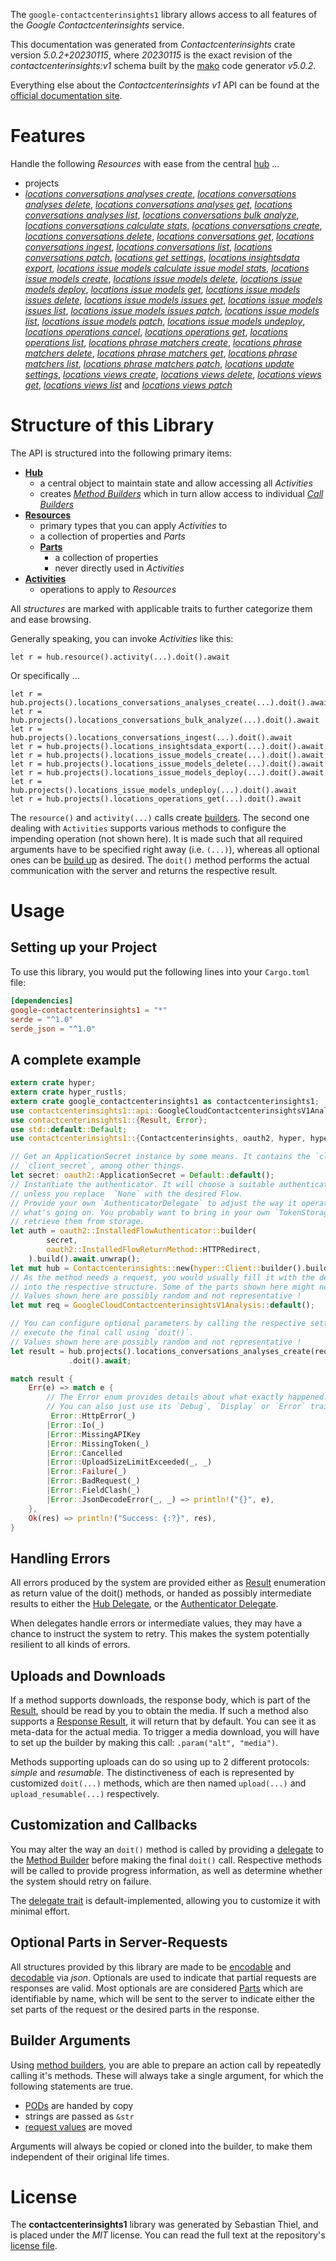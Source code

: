 <!---
DO NOT EDIT !
This file was generated automatically from 'src/generator/templates/api/README.md.mako'
DO NOT EDIT !
-->
The `google-contactcenterinsights1` library allows access to all features of the *Google Contactcenterinsights* service.

This documentation was generated from *Contactcenterinsights* crate version *5.0.2+20230115*, where *20230115* is the exact revision of the *contactcenterinsights:v1* schema built by the [mako](http://www.makotemplates.org/) code generator *v5.0.2*.

Everything else about the *Contactcenterinsights* *v1* API can be found at the
[official documentation site](https://cloud.google.com/contact-center/insights/docs).
# Features

Handle the following *Resources* with ease from the central [hub](https://docs.rs/google-contactcenterinsights1/5.0.2+20230115/google_contactcenterinsights1/Contactcenterinsights) ... 

* projects
 * [*locations conversations analyses create*](https://docs.rs/google-contactcenterinsights1/5.0.2+20230115/google_contactcenterinsights1/api::ProjectLocationConversationAnalysisCreateCall), [*locations conversations analyses delete*](https://docs.rs/google-contactcenterinsights1/5.0.2+20230115/google_contactcenterinsights1/api::ProjectLocationConversationAnalysisDeleteCall), [*locations conversations analyses get*](https://docs.rs/google-contactcenterinsights1/5.0.2+20230115/google_contactcenterinsights1/api::ProjectLocationConversationAnalysisGetCall), [*locations conversations analyses list*](https://docs.rs/google-contactcenterinsights1/5.0.2+20230115/google_contactcenterinsights1/api::ProjectLocationConversationAnalysisListCall), [*locations conversations bulk analyze*](https://docs.rs/google-contactcenterinsights1/5.0.2+20230115/google_contactcenterinsights1/api::ProjectLocationConversationBulkAnalyzeCall), [*locations conversations calculate stats*](https://docs.rs/google-contactcenterinsights1/5.0.2+20230115/google_contactcenterinsights1/api::ProjectLocationConversationCalculateStatCall), [*locations conversations create*](https://docs.rs/google-contactcenterinsights1/5.0.2+20230115/google_contactcenterinsights1/api::ProjectLocationConversationCreateCall), [*locations conversations delete*](https://docs.rs/google-contactcenterinsights1/5.0.2+20230115/google_contactcenterinsights1/api::ProjectLocationConversationDeleteCall), [*locations conversations get*](https://docs.rs/google-contactcenterinsights1/5.0.2+20230115/google_contactcenterinsights1/api::ProjectLocationConversationGetCall), [*locations conversations ingest*](https://docs.rs/google-contactcenterinsights1/5.0.2+20230115/google_contactcenterinsights1/api::ProjectLocationConversationIngestCall), [*locations conversations list*](https://docs.rs/google-contactcenterinsights1/5.0.2+20230115/google_contactcenterinsights1/api::ProjectLocationConversationListCall), [*locations conversations patch*](https://docs.rs/google-contactcenterinsights1/5.0.2+20230115/google_contactcenterinsights1/api::ProjectLocationConversationPatchCall), [*locations get settings*](https://docs.rs/google-contactcenterinsights1/5.0.2+20230115/google_contactcenterinsights1/api::ProjectLocationGetSettingCall), [*locations insightsdata export*](https://docs.rs/google-contactcenterinsights1/5.0.2+20230115/google_contactcenterinsights1/api::ProjectLocationInsightsdataExportCall), [*locations issue models calculate issue model stats*](https://docs.rs/google-contactcenterinsights1/5.0.2+20230115/google_contactcenterinsights1/api::ProjectLocationIssueModelCalculateIssueModelStatCall), [*locations issue models create*](https://docs.rs/google-contactcenterinsights1/5.0.2+20230115/google_contactcenterinsights1/api::ProjectLocationIssueModelCreateCall), [*locations issue models delete*](https://docs.rs/google-contactcenterinsights1/5.0.2+20230115/google_contactcenterinsights1/api::ProjectLocationIssueModelDeleteCall), [*locations issue models deploy*](https://docs.rs/google-contactcenterinsights1/5.0.2+20230115/google_contactcenterinsights1/api::ProjectLocationIssueModelDeployCall), [*locations issue models get*](https://docs.rs/google-contactcenterinsights1/5.0.2+20230115/google_contactcenterinsights1/api::ProjectLocationIssueModelGetCall), [*locations issue models issues delete*](https://docs.rs/google-contactcenterinsights1/5.0.2+20230115/google_contactcenterinsights1/api::ProjectLocationIssueModelIssueDeleteCall), [*locations issue models issues get*](https://docs.rs/google-contactcenterinsights1/5.0.2+20230115/google_contactcenterinsights1/api::ProjectLocationIssueModelIssueGetCall), [*locations issue models issues list*](https://docs.rs/google-contactcenterinsights1/5.0.2+20230115/google_contactcenterinsights1/api::ProjectLocationIssueModelIssueListCall), [*locations issue models issues patch*](https://docs.rs/google-contactcenterinsights1/5.0.2+20230115/google_contactcenterinsights1/api::ProjectLocationIssueModelIssuePatchCall), [*locations issue models list*](https://docs.rs/google-contactcenterinsights1/5.0.2+20230115/google_contactcenterinsights1/api::ProjectLocationIssueModelListCall), [*locations issue models patch*](https://docs.rs/google-contactcenterinsights1/5.0.2+20230115/google_contactcenterinsights1/api::ProjectLocationIssueModelPatchCall), [*locations issue models undeploy*](https://docs.rs/google-contactcenterinsights1/5.0.2+20230115/google_contactcenterinsights1/api::ProjectLocationIssueModelUndeployCall), [*locations operations cancel*](https://docs.rs/google-contactcenterinsights1/5.0.2+20230115/google_contactcenterinsights1/api::ProjectLocationOperationCancelCall), [*locations operations get*](https://docs.rs/google-contactcenterinsights1/5.0.2+20230115/google_contactcenterinsights1/api::ProjectLocationOperationGetCall), [*locations operations list*](https://docs.rs/google-contactcenterinsights1/5.0.2+20230115/google_contactcenterinsights1/api::ProjectLocationOperationListCall), [*locations phrase matchers create*](https://docs.rs/google-contactcenterinsights1/5.0.2+20230115/google_contactcenterinsights1/api::ProjectLocationPhraseMatcherCreateCall), [*locations phrase matchers delete*](https://docs.rs/google-contactcenterinsights1/5.0.2+20230115/google_contactcenterinsights1/api::ProjectLocationPhraseMatcherDeleteCall), [*locations phrase matchers get*](https://docs.rs/google-contactcenterinsights1/5.0.2+20230115/google_contactcenterinsights1/api::ProjectLocationPhraseMatcherGetCall), [*locations phrase matchers list*](https://docs.rs/google-contactcenterinsights1/5.0.2+20230115/google_contactcenterinsights1/api::ProjectLocationPhraseMatcherListCall), [*locations phrase matchers patch*](https://docs.rs/google-contactcenterinsights1/5.0.2+20230115/google_contactcenterinsights1/api::ProjectLocationPhraseMatcherPatchCall), [*locations update settings*](https://docs.rs/google-contactcenterinsights1/5.0.2+20230115/google_contactcenterinsights1/api::ProjectLocationUpdateSettingCall), [*locations views create*](https://docs.rs/google-contactcenterinsights1/5.0.2+20230115/google_contactcenterinsights1/api::ProjectLocationViewCreateCall), [*locations views delete*](https://docs.rs/google-contactcenterinsights1/5.0.2+20230115/google_contactcenterinsights1/api::ProjectLocationViewDeleteCall), [*locations views get*](https://docs.rs/google-contactcenterinsights1/5.0.2+20230115/google_contactcenterinsights1/api::ProjectLocationViewGetCall), [*locations views list*](https://docs.rs/google-contactcenterinsights1/5.0.2+20230115/google_contactcenterinsights1/api::ProjectLocationViewListCall) and [*locations views patch*](https://docs.rs/google-contactcenterinsights1/5.0.2+20230115/google_contactcenterinsights1/api::ProjectLocationViewPatchCall)




# Structure of this Library

The API is structured into the following primary items:

* **[Hub](https://docs.rs/google-contactcenterinsights1/5.0.2+20230115/google_contactcenterinsights1/Contactcenterinsights)**
    * a central object to maintain state and allow accessing all *Activities*
    * creates [*Method Builders*](https://docs.rs/google-contactcenterinsights1/5.0.2+20230115/google_contactcenterinsights1/client::MethodsBuilder) which in turn
      allow access to individual [*Call Builders*](https://docs.rs/google-contactcenterinsights1/5.0.2+20230115/google_contactcenterinsights1/client::CallBuilder)
* **[Resources](https://docs.rs/google-contactcenterinsights1/5.0.2+20230115/google_contactcenterinsights1/client::Resource)**
    * primary types that you can apply *Activities* to
    * a collection of properties and *Parts*
    * **[Parts](https://docs.rs/google-contactcenterinsights1/5.0.2+20230115/google_contactcenterinsights1/client::Part)**
        * a collection of properties
        * never directly used in *Activities*
* **[Activities](https://docs.rs/google-contactcenterinsights1/5.0.2+20230115/google_contactcenterinsights1/client::CallBuilder)**
    * operations to apply to *Resources*

All *structures* are marked with applicable traits to further categorize them and ease browsing.

Generally speaking, you can invoke *Activities* like this:

```Rust,ignore
let r = hub.resource().activity(...).doit().await
```

Or specifically ...

```ignore
let r = hub.projects().locations_conversations_analyses_create(...).doit().await
let r = hub.projects().locations_conversations_bulk_analyze(...).doit().await
let r = hub.projects().locations_conversations_ingest(...).doit().await
let r = hub.projects().locations_insightsdata_export(...).doit().await
let r = hub.projects().locations_issue_models_create(...).doit().await
let r = hub.projects().locations_issue_models_delete(...).doit().await
let r = hub.projects().locations_issue_models_deploy(...).doit().await
let r = hub.projects().locations_issue_models_undeploy(...).doit().await
let r = hub.projects().locations_operations_get(...).doit().await
```

The `resource()` and `activity(...)` calls create [builders][builder-pattern]. The second one dealing with `Activities` 
supports various methods to configure the impending operation (not shown here). It is made such that all required arguments have to be 
specified right away (i.e. `(...)`), whereas all optional ones can be [build up][builder-pattern] as desired.
The `doit()` method performs the actual communication with the server and returns the respective result.

# Usage

## Setting up your Project

To use this library, you would put the following lines into your `Cargo.toml` file:

```toml
[dependencies]
google-contactcenterinsights1 = "*"
serde = "^1.0"
serde_json = "^1.0"
```

## A complete example

```Rust
extern crate hyper;
extern crate hyper_rustls;
extern crate google_contactcenterinsights1 as contactcenterinsights1;
use contactcenterinsights1::api::GoogleCloudContactcenterinsightsV1Analysis;
use contactcenterinsights1::{Result, Error};
use std::default::Default;
use contactcenterinsights1::{Contactcenterinsights, oauth2, hyper, hyper_rustls, chrono, FieldMask};

// Get an ApplicationSecret instance by some means. It contains the `client_id` and 
// `client_secret`, among other things.
let secret: oauth2::ApplicationSecret = Default::default();
// Instantiate the authenticator. It will choose a suitable authentication flow for you, 
// unless you replace  `None` with the desired Flow.
// Provide your own `AuthenticatorDelegate` to adjust the way it operates and get feedback about 
// what's going on. You probably want to bring in your own `TokenStorage` to persist tokens and
// retrieve them from storage.
let auth = oauth2::InstalledFlowAuthenticator::builder(
        secret,
        oauth2::InstalledFlowReturnMethod::HTTPRedirect,
    ).build().await.unwrap();
let mut hub = Contactcenterinsights::new(hyper::Client::builder().build(hyper_rustls::HttpsConnectorBuilder::new().with_native_roots().https_or_http().enable_http1().enable_http2().build()), auth);
// As the method needs a request, you would usually fill it with the desired information
// into the respective structure. Some of the parts shown here might not be applicable !
// Values shown here are possibly random and not representative !
let mut req = GoogleCloudContactcenterinsightsV1Analysis::default();

// You can configure optional parameters by calling the respective setters at will, and
// execute the final call using `doit()`.
// Values shown here are possibly random and not representative !
let result = hub.projects().locations_conversations_analyses_create(req, "parent")
             .doit().await;

match result {
    Err(e) => match e {
        // The Error enum provides details about what exactly happened.
        // You can also just use its `Debug`, `Display` or `Error` traits
         Error::HttpError(_)
        |Error::Io(_)
        |Error::MissingAPIKey
        |Error::MissingToken(_)
        |Error::Cancelled
        |Error::UploadSizeLimitExceeded(_, _)
        |Error::Failure(_)
        |Error::BadRequest(_)
        |Error::FieldClash(_)
        |Error::JsonDecodeError(_, _) => println!("{}", e),
    },
    Ok(res) => println!("Success: {:?}", res),
}

```
## Handling Errors

All errors produced by the system are provided either as [Result](https://docs.rs/google-contactcenterinsights1/5.0.2+20230115/google_contactcenterinsights1/client::Result) enumeration as return value of
the doit() methods, or handed as possibly intermediate results to either the 
[Hub Delegate](https://docs.rs/google-contactcenterinsights1/5.0.2+20230115/google_contactcenterinsights1/client::Delegate), or the [Authenticator Delegate](https://docs.rs/yup-oauth2/*/yup_oauth2/trait.AuthenticatorDelegate.html).

When delegates handle errors or intermediate values, they may have a chance to instruct the system to retry. This 
makes the system potentially resilient to all kinds of errors.

## Uploads and Downloads
If a method supports downloads, the response body, which is part of the [Result](https://docs.rs/google-contactcenterinsights1/5.0.2+20230115/google_contactcenterinsights1/client::Result), should be
read by you to obtain the media.
If such a method also supports a [Response Result](https://docs.rs/google-contactcenterinsights1/5.0.2+20230115/google_contactcenterinsights1/client::ResponseResult), it will return that by default.
You can see it as meta-data for the actual media. To trigger a media download, you will have to set up the builder by making
this call: `.param("alt", "media")`.

Methods supporting uploads can do so using up to 2 different protocols: 
*simple* and *resumable*. The distinctiveness of each is represented by customized 
`doit(...)` methods, which are then named `upload(...)` and `upload_resumable(...)` respectively.

## Customization and Callbacks

You may alter the way an `doit()` method is called by providing a [delegate](https://docs.rs/google-contactcenterinsights1/5.0.2+20230115/google_contactcenterinsights1/client::Delegate) to the 
[Method Builder](https://docs.rs/google-contactcenterinsights1/5.0.2+20230115/google_contactcenterinsights1/client::CallBuilder) before making the final `doit()` call. 
Respective methods will be called to provide progress information, as well as determine whether the system should 
retry on failure.

The [delegate trait](https://docs.rs/google-contactcenterinsights1/5.0.2+20230115/google_contactcenterinsights1/client::Delegate) is default-implemented, allowing you to customize it with minimal effort.

## Optional Parts in Server-Requests

All structures provided by this library are made to be [encodable](https://docs.rs/google-contactcenterinsights1/5.0.2+20230115/google_contactcenterinsights1/client::RequestValue) and 
[decodable](https://docs.rs/google-contactcenterinsights1/5.0.2+20230115/google_contactcenterinsights1/client::ResponseResult) via *json*. Optionals are used to indicate that partial requests are responses 
are valid.
Most optionals are are considered [Parts](https://docs.rs/google-contactcenterinsights1/5.0.2+20230115/google_contactcenterinsights1/client::Part) which are identifiable by name, which will be sent to 
the server to indicate either the set parts of the request or the desired parts in the response.

## Builder Arguments

Using [method builders](https://docs.rs/google-contactcenterinsights1/5.0.2+20230115/google_contactcenterinsights1/client::CallBuilder), you are able to prepare an action call by repeatedly calling it's methods.
These will always take a single argument, for which the following statements are true.

* [PODs][wiki-pod] are handed by copy
* strings are passed as `&str`
* [request values](https://docs.rs/google-contactcenterinsights1/5.0.2+20230115/google_contactcenterinsights1/client::RequestValue) are moved

Arguments will always be copied or cloned into the builder, to make them independent of their original life times.

[wiki-pod]: http://en.wikipedia.org/wiki/Plain_old_data_structure
[builder-pattern]: http://en.wikipedia.org/wiki/Builder_pattern
[google-go-api]: https://github.com/google/google-api-go-client

# License
The **contactcenterinsights1** library was generated by Sebastian Thiel, and is placed 
under the *MIT* license.
You can read the full text at the repository's [license file][repo-license].

[repo-license]: https://github.com/Byron/google-apis-rsblob/main/LICENSE.md

